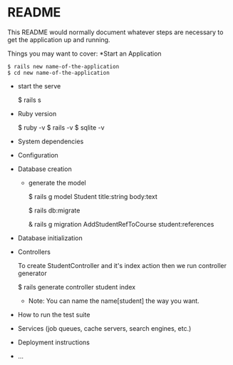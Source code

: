 # README

This README would normally document whatever steps are necessary to get the
application up and running.

Things you may want to cover:
*Start an Application

    $ rails new name-of-the-application
    $ cd new name-of-the-application

* start the serve

    $ rails s



* Ruby version

    $ ruby -v
    $ rails -v
    $ sqlite -v

* System dependencies

* Configuration

* Database creation

    * generate the model
    
        $ rails g model Student title:string body:text

        $ rails db:migrate

        & rails g migration AddStudentRefToCourse student:references

* Database initialization

* Controllers

    To create StudentController and it's index action then we run controller generator

    $ rails generate controller student index 

    * Note: You can name the name[student] the way you want.


* How to run the test suite

* Services (job queues, cache servers, search engines, etc.)

* Deployment instructions

* ...
